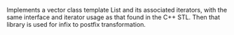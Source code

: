 Implements a vector class template List and its associated iterators, with the same interface and iterator usage as that found in the C++ STL. Then that library is 
used for infix to postfix transformation.

